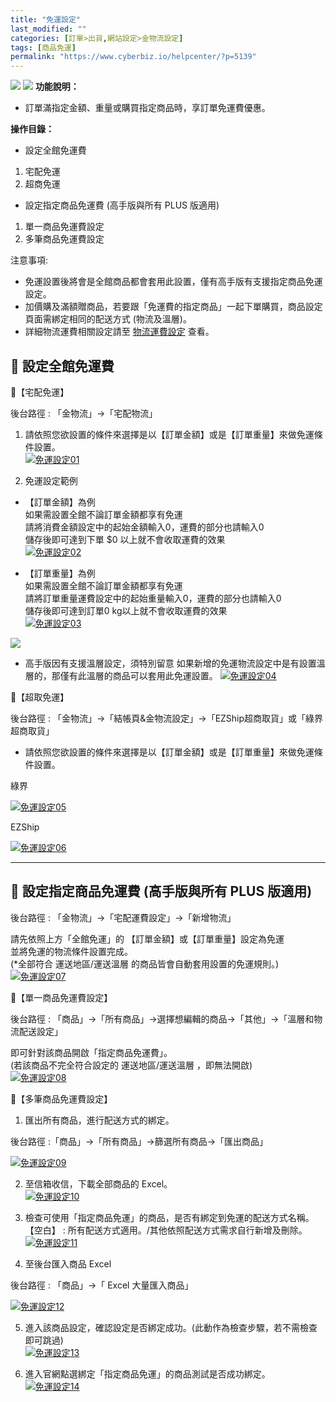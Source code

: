 ```yaml
---
title: "免運設定"
last_modified: ""
categories: [訂單>出貨,網站設定>金物流設定]
tags: [商品免運]
permalink: "https://www.cyberbiz.io/helpcenter/?p=5139"
---
```


![](https://www.cyberbiz.io/helpcenter/wp-content/uploads/一般版3.png)
![](https://www.cyberbiz.io/helpcenter/wp-content/uploads/PLUS版3.png)
**功能說明：**  

* 訂單滿指定金額、重量或購買指定商品時，享訂單免運費優惠。 

**操作目錄：**

* 設定全館免運費
1. 宅配免運
2. 超商免運
* 設定指定商品免運費 (高手版與所有 PLUS 版適用)
1. 單一商品免運費設定
2. 多筆商品免運費設定

注意事項:  

* 免運設置後將會是全館商品都會套用此設置，僅有高手版有支援指定商品免運設定。
* 加價購及滿額贈商品，若要跟「免運費的指定商品」一起下單購買，商品設定頁面需綁定相同的配送方式 (物流及溫層)。
* 詳細物流運費相關設定請至 [ 物流運費設定](https://www.cyberbiz.io/helpcenter/?p=2746) 查看。 



## 📌 設定全館免運費



📍【宅配免運】

後台路徑 : 「金物流」→「宅配物流」  


1. 請依照您欲設置的條件來選擇是以【訂單金額】或是【訂單重量】來做免運條件設置。   
[![免運設定01](https://www.cyberbiz.io/helpcenter/wp-content/uploads/免運設定01.png)](https://www.cyberbiz.io/helpcenter/wp-content/uploads/免運設定01.png)




2. 免運設定範例  


* 【訂單金額】為例  
如果需設置全館不論訂單金額都享有免運  
請將消費金額設定中的起始金額輸入0，運費的部分也請輸入0  
儲存後即可達到下單 $0 以上就不會收取運費的效果  
[![免運設定02](https://www.cyberbiz.io/helpcenter/wp-content/uploads/免運設定02.png)](https://www.cyberbiz.io/helpcenter/wp-content/uploads/免運設定02.png)



* 【訂單重量】為例  
如果需設置全館不論訂單金額都享有免運  
請將訂單重量運費設定中的起始重量輸入0，運費的部分也請輸入0  
儲存後即可達到訂單0 kg以上就不會收取運費的效果  
[![免運設定03](https://www.cyberbiz.io/helpcenter/wp-content/uploads/免運設定03.png)](https://www.cyberbiz.io/helpcenter/wp-content/uploads/免運設定03.png)



![](https://www.cyberbiz.io/support/wp-content/uploads/fountain-pen.png)

* 高手版因有支援溫層設定，須特別留意 如果新增的免運物流設定中是有設置溫層的，那僅有此溫層的商品可以套用此免運設置。
[![免運設定04](https://www.cyberbiz.io/helpcenter/wp-content/uploads/免運設定04.png)](https://www.cyberbiz.io/helpcenter/wp-content/uploads/免運設定04.png)




📍【超取免運】

後台路徑 : 「金物流」→「結帳頁&金物流設定」→「EZShip超商取貨」或「綠界超商取貨」  


* 請依照您欲設置的條件來選擇是以【訂單金額】或是【訂單重量】來做免運條件設置。   

綠界

[![免運設定05](https://www.cyberbiz.io/helpcenter/wp-content/uploads/免運設定05.png)](https://www.cyberbiz.io/helpcenter/wp-content/uploads/免運設定05.png)

EZShip

[![免運設定06](https://www.cyberbiz.io/helpcenter/wp-content/uploads/免運設定06.png)](https://www.cyberbiz.io/helpcenter/wp-content/uploads/免運設定06.png)




* * *



## 📌 設定指定商品免運費 (高手版與所有 PLUS 版適用)


後台路徑 : 「金物流」→「宅配運費設定」→「新增物流」  

請先依照上方「全館免運」的 【訂單金額】或【訂單重量】設定為免運  
並將免運的物流條件設置完成。  
(*全部符合 運送地區/運送溫層 的商品皆會自動套用設置的免運規則。)  
[![免運設定07](https://www.cyberbiz.io/helpcenter/wp-content/uploads/免運設定07.png)](https://www.cyberbiz.io/helpcenter/wp-content/uploads/免運設定07.png)  


📍【單一商品免運費設定】

後台路徑 : 「商品」→「所有商品」→選擇想編輯的商品→「其他」→「溫層和物流配送設定」  

即可針對該商品開啟「指定商品免運費」。  
(若該商品不完全符合設定的 運送地區/運送溫層 ，即無法開啟)  
[![免運設定08](https://www.cyberbiz.io/helpcenter/wp-content/uploads/免運設定08.png)](https://www.cyberbiz.io/helpcenter/wp-content/uploads/免運設定08.png)  



📍【多筆商品免運費設定】

1. 匯出所有商品，進行配送方式的綁定。  

後台路徑 :「商品」→「所有商品」→篩選所有商品→「匯出商品」  

[![免運設定09](https://www.cyberbiz.io/helpcenter/wp-content/uploads/免運設定09.png)](https://www.cyberbiz.io/helpcenter/wp-content/uploads/免運設定09.png)



2. 至信箱收信，下載全部商品的 Excel。  
[![免運設定10](https://www.cyberbiz.io/helpcenter/wp-content/uploads/免運設定10.png)](https://www.cyberbiz.io/helpcenter/wp-content/uploads/免運設定10.png)



3. 檢查可使用「指定商品免運」的商品，是否有綁定到免運的配送方式名稱。  
【空白】 : 所有配送方式適用。/其他依照配送方式需求自行新增及刪除。  
[![免運設定11](https://www.cyberbiz.io/helpcenter/wp-content/uploads/免運設定11.png)](https://www.cyberbiz.io/helpcenter/wp-content/uploads/免運設定11.png)



4. 至後台匯入商品 Excel   

後台路徑 : 「商品」→「 Excel 大量匯入商品」  

[![免運設定12](https://www.cyberbiz.io/helpcenter/wp-content/uploads/免運設定12.png)](https://www.cyberbiz.io/helpcenter/wp-content/uploads/免運設定12.png)



5. 進入該商品設定，確認設定是否綁定成功。(此動作為檢查步驟，若不需檢查即可跳過)  
[![免運設定13](https://www.cyberbiz.io/helpcenter/wp-content/uploads/免運設定13.png)](https://www.cyberbiz.io/helpcenter/wp-content/uploads/免運設定13.png)



6. 進入官網點選綁定「指定商品免運」的商品測試是否成功綁定。  
[![免運設定14](https://www.cyberbiz.io/helpcenter/wp-content/uploads/免運設定14.png)](https://www.cyberbiz.io/helpcenter/wp-content/uploads/免運設定14.png)




